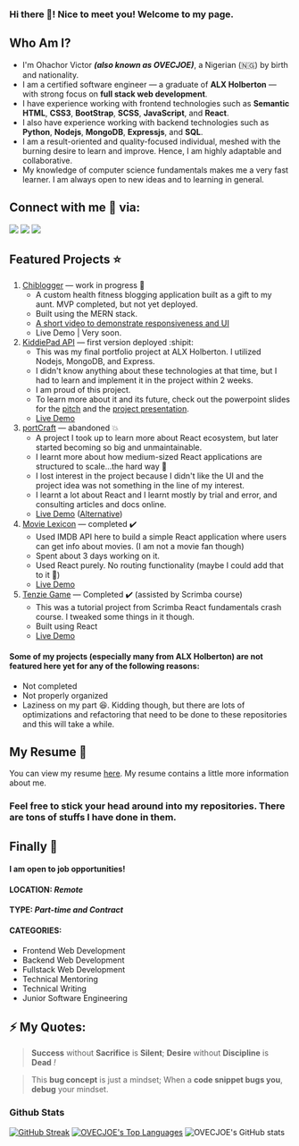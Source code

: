 ### Hi there 👋! Nice to meet you! Welcome to my page.

## Who Am I?

- I'm Ohachor Victor ***(also known as OVECJOE)***, a Nigerian (🇳🇬) by birth and nationality.
- I am a certified software engineer &mdash; a graduate of **ALX Holberton** &mdash; with strong focus on **full stack web development**.
- I have experience working with frontend technologies such as **Semantic HTML**, **CSS3**, **BootStrap**, **SCSS**, **JavaScript**, and **React**.
- I also have experience working with backend technologies such as **Python**, **Nodejs**, **MongoDB**, **Expressjs**, and **SQL**.
- I am a result-oriented and quality-focused individual, meshed with the burning desire to learn and improve. Hence, I am highly adaptable and collaborative.
- My knowledge of computer science fundamentals makes me a very fast learner. I am always open to new ideas and to learning in general.

## Connect with me :handshake: via:

<a href = "https://www.linkedin.com/in/ovecjoe/"><img src="https://img.icons8.com/fluent/48/000000/linkedin.png"></a>
<a href = "https://www.twitter.com/OplistProject"><img src="https://img.icons8.com/fluent/48/000000/twitter.png"></a>
<a href = "https://wa.link/284kgi"><img src="https://img.icons8.com/fluent/48/000000/whatsapp.png"></a>

## Featured Projects :star:
1. [Chiblogger](https://github.com/OVECJOE/chiblogger) &mdash; work in progress :construction:
   - A custom health fitness blogging application built as a gift to my aunt. MVP completed, but not yet deployed.
   - Built using the MERN stack.
   - [A short video to demonstrate responsiveness and UI](https://www.awesomescreenshot.com/video/10762766?key=c0d722813449a6e3ccbb1a0c064a2f3b)
   - Live Demo | Very soon.
2. [KiddiePad API](https://github.com/OVECJOE/kiddiepad_api) &mdash; first version deployed :shipit:
   - This was my final portfolio project at ALX Holberton. I utilized Nodejs, MongoDB, and Express.
   - I didn't know anything about these technologies at that time, but I had to learn and implement it in the project within 2 weeks.
   - I am proud of this project.
   - To learn more about it and its future, check out the powerpoint slides for the [pitch](https://1drv.ms/p/s!AiTanVehGkLplA52ckzzHPG8LgW7?e=egQ8UA) and the [project presentation](https://1drv.ms/p/s!AiTanVehGkLplBaplOlFmbbVBRDo?e=1jdso0).
   - [Live Demo](https://kiddiepad-api.herokuapp.com/api-docs)
3. [portCraft](https://github.com/OVECJOE/port-craft) &mdash; abandoned :boom:
   - A project I took up to learn more about React ecosystem, but later started becoming so big and unmaintainable.
   - I learnt more about how medium-sized React applications are structured to scale...the hard way :anger:
   - I lost interest in the project because I didn't like the UI and the project idea was not something in the line of my interest.
   - I learnt a lot about React and I learnt mostly by trial and error, and consulting articles and docs online.
   - [Live Demo](https://ovecjoe.github.io/port-craft/) ([Alternative](https://portCraft.netlify.com/))
4. [Movie Lexicon](https://github.com/OVECJOE/movie-lexicon) &mdash; completed :heavy_check_mark:
   - Used IMDB API here to build a simple React application where users can get info about movies. (I am not a movie fan though)
   - Spent about 3 days working on it.
   - Used React purely. No routing functionality (maybe I could add that to it :thinking:)
   - [Live Demo](https://ovecjoe.github.io/movie-lexicon/)
5. [Tenzie Game](https://github.com/OVECJOE/tenzie-game) &mdash; Completed :heavy_check_mark: (assisted by Scrimba course)
   - This was a tutorial project from Scrimba React fundamentals crash course. I tweaked some things in it though.
   - Built using React
   - [Live Demo](https://ovecjoe.github.io/tenzie-game/)

#### Some of my projects (especially many from ALX Holberton) are not featured here yet for any of the following reasons:
- Not completed
- Not properly organized
- Laziness on my part :laughing:. Kidding though, but there are lots of optimizations and refactoring that need to be done to these repositories and this will take a while.

## My Resume :page_with_curl:
You can view my resume [here](https://docs.google.com/document/d/1a4YnsXdZM1h8_CYF0ixSAlYLIjlJ-QQFJvNzgH92R20/edit?usp=sharing). My resume contains a little more information about me.

### Feel free to stick your head around into my repositories. There are tons of stuffs I have done in them.

## Finally :busstop:
#### I am open to job opportunities!
#### LOCATION: _Remote_
#### TYPE: _Part-time and Contract_
#### CATEGORIES:
- Frontend Web Development
- Backend Web Development
- Fullstack Web Development
- Technical Mentoring
- Technical Writing
- Junior Software Engineering

## ⚡ My Quotes: 

> **Success** without **Sacrifice** is **Silent**; **Desire** without **Discipline** is **Dead** *!*

> This **bug concept** is just a mindset; When a **code snippet bugs you**, **debug** your mindset.

### Github Stats

[![GitHub Streak](https://github-readme-streak-stats.herokuapp.com/?user=OVECJOE&theme=highcontrast)](https://git.io/streak-stats)
 <a href="https://github.com/SubhamRaoniar28/github-readme-stats"><img alt="OVECJOE's Top Languages" src="https://github-readme-stats.vercel.app/api/top-langs/?username=OVECJOE&langs_count=8&count_private=true&layout=compact&theme=highcontrast&hide_border=true&bg_color=0A524E" /></a>
![OVECJOE's GitHub stats](https://github-readme-stats.vercel.app/api?username=OVECJOE&show_icons=true&theme=highcontrast)
<br>
